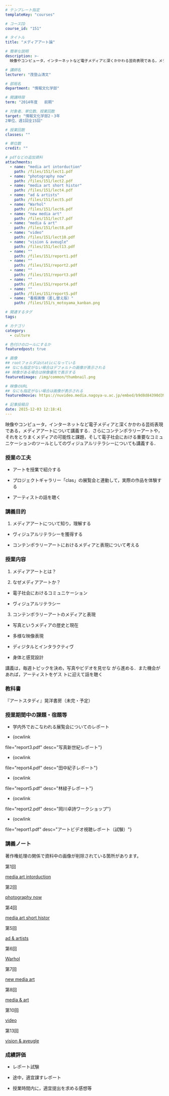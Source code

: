 ```yaml
---
# テンプレート指定
templateKey: "courses"

# コースID
course_id: "151"

# タイトル
title: "メディアアート論"

# 簡単な説明
description: >-
  映像やコンピュータ，インターネットなど電子メディアと深くかかわる芸術表現である，メディアアートについて講義する．さらにコンテンポラリーアートや，それをとりまくメディアの可能性と課題，そして電子社会にお...

# 講師名
lecturer: "茂登山清文"

# 部局名
department: "情報文化学部"

# 開講時限
term: "2014年度	前期"

# 対象者、単位数、授業回数
target: "情報文化学部2・3年
2単位、週1回全15回"

# 授業回数
classes: ""

# 単位数
credit: ""

# pdfなどの追加資料
attachments: 
  - name: "media art intorduction" 
    path: /files/151/lect1.pdf
  - name: "photography now" 
    path: /files/151/lect2.pdf
  - name: "media art short histor" 
    path: /files/151/lect4.pdf
  - name: "ad & artists" 
    path: /files/151/lect5.pdf
  - name: "Warhol" 
    path: /files/151/lect6.pdf
  - name: "new media art" 
    path: /files/151/lect7.pdf
  - name: "media & art" 
    path: /files/151/lect8.pdf
  - name: "video" 
    path: /files/151/lect10.pdf
  - name: "vision & aveugle" 
    path: /files/151/lect13.pdf
  - name: "" 
    path: /files/151/report1.pdf
  - name: "" 
    path: /files/151/report2.pdf
  - name: "" 
    path: /files/151/report3.pdf
  - name: "" 
    path: /files/151/report4.pdf
  - name: "" 
    path: /files/151/report5.pdf
  - name: "看板画像（差し替え版）" 
    path: /files/151/s_motoyama_kanban.png

# 関連するタグ
tags:

# カテゴリ
category:
  - culture

# 色付けのロールにするか
featuredpost: true

# 画像
## rootフォルダはstaticになっている
## なにも指定がない場合はデフォルトの画像が表示される
## 映像がある場合は映像優先で表示する
featuredimage: /img/common/thumbnail.png

# 映像のURL
## なにも指定がない場合は画像が表示される
featuredmovie: https://nuvideo.media.nagoya-u.ac.jp/embed/b9d8d84390d398839ce0b7322d074c703abace04

# 記事投稿日
date: 2015-12-03 12:18:41
---
```


映像やコンピュータ，インターネットなど電子メディアと深くかかわる芸術表現である，メディアアートについて講義する．さらにコンテンポラリーアートや，それをとりまくメディアの可能性と課題，そして電子社会における重要なコミュニケーションのツールとしてのヴィジュアルリテラシーについても講義する．

### 授業の工夫

* アートを授業で紹介する

* プロジェクトギャラリー「clas」の展覧会と連動して，実際の作品を体験する

* アーティストの話を聴く

### 講義目的

1. メディアアートについて知り，理解する

* ヴィジュアルリテラシーを獲得する

* コンテンポラリーアートにおけるメディアと表現について考える

### 授業内容

1. メディアアートとは？

2. なぜメディアアートか？

* 電子社会におけるコミュニケーション

* ヴィジュアルリテラシー

3. コンテンポラリーアートのメディアと表現

* 写真というメディアの歴史と現在

* 多様な映像表現

* ディジタルとインタラクティヴ

* 身体と感覚設計

講義は，毎週トピックを決め，写真やビデオを見せな がら進める．また機会があれば，アーティストをゲス トに迎えて話を聴く

### 教科書

『アートスタディ』晃洋書房（未完・予定）

### 授業期間中の課題・宿題等

* 学内外でおこなわれる展覧会についてのレポート

* {ocwlink

file="report3.pdf" desc="写真新世紀レポート"}

* {ocwlink

file="report4.pdf" desc="田中紀子レポート"}

* {ocwlink

file="report5.pdf" desc="林緑子レポート"}

* {ocwlink

file="report2.pdf" desc="岡川卓詩ワークショップ"}

* {ocwlink

file="report1.pdf" desc="アートビデオ視聴レポート（試験）"}

### 講義ノート

著作権処理の関係で資料中の画像が削除されている箇所があります。

第1回

[media art intorduction](/files/151/lect1.pdf) 

第2回

[photography now](/files/151/lect2.pdf) 

第4回

[media art short histor](/files/151/lect4.pdf) 

第5回

[ad & artists](/files/151/lect5.pdf) 

第6回

[Warhol](/files/151/lect6.pdf) 

第7回

[new media art](/files/151/lect7.pdf) 

第8回

[media & art](/files/151/lect8.pdf) 

第10回

[video](/files/151/lect10.pdf) 

第13回

[vision & aveugle](/files/151/lect13.pdf) 

### 成績評価

* レポート試験

* 途中，適宜課すレポート

* 授業時間内に，適宜提出を求める感想等


